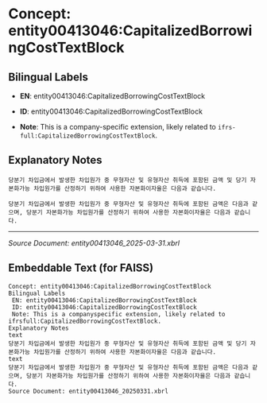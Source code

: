 # Concept: entity00413046:CapitalizedBorrowingCostTextBlock

## Bilingual Labels
- **EN**: entity00413046:CapitalizedBorrowingCostTextBlock

- **ID**: entity00413046:CapitalizedBorrowingCostTextBlock
- **Note**: This is a company-specific extension, likely related to `ifrs-full:CapitalizedBorrowingCostTextBlock`.

## Explanatory Notes
```text
당분기 차입금에서 발생한 차입원가 중 무형자산 및 유형자산 취득에 포함된 금액 및 당기 자본화가능 차입원가를 산정하기 위하여 사용한 자본화이자율은 다음과 같습니다.
```
```text
당분기 차입금에서 발생한 차입원가 중 무형자산 및 유형자산 취득에 포함된 금액은 다음과 같으며, 당분기 자본화가능 차입원가를 산정하기 위하여 사용한 자본화이자율은 다음과 같습니다.
```

---
*Source Document: entity00413046_2025-03-31.xbrl*
## Embeddable Text (for FAISS)
```text
Concept: entity00413046:CapitalizedBorrowingCostTextBlock
Bilingual Labels
 EN: entity00413046:CapitalizedBorrowingCostTextBlock
 ID: entity00413046:CapitalizedBorrowingCostTextBlock
 Note: This is a companyspecific extension, likely related to ifrsfull:CapitalizedBorrowingCostTextBlock.
Explanatory Notes
text
당분기 차입금에서 발생한 차입원가 중 무형자산 및 유형자산 취득에 포함된 금액 및 당기 자본화가능 차입원가를 산정하기 위하여 사용한 자본화이자율은 다음과 같습니다.
text
당분기 차입금에서 발생한 차입원가 중 무형자산 및 유형자산 취득에 포함된 금액은 다음과 같으며, 당분기 자본화가능 차입원가를 산정하기 위하여 사용한 자본화이자율은 다음과 같습니다.
Source Document: entity00413046_20250331.xbrl
```